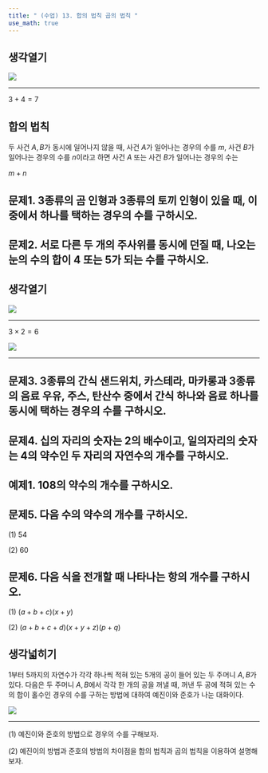 ```yaml
---
title: " (수업) 13. 합의 법칙 곱의 법칙 " 
use_math: true
---
```


## 생각열기

<img src="qanote/4. 수업 ppt 정리/Pasted%20image%2020250510213610.png"/>

---

$3+4=7$

## 합의 법칙

두 사건 $A, B$가 동시에 일어나지 않을 때, 사건 $A$가 일어나는 경우의 수를 $m$, 사건 $B$가 일어나는 경우의 수를 $n$이라고 하면 사건 $A$ 또는 사건 $B$가 일어나는 경우의 수는

$m+n$

## 문제1. 3종류의 곰 인형과 3종류의 토끼 인형이 있을 때, 이 중에서 하나를 택하는 경우의 수를 구하시오. 



## 문제2. 서로 다른 두 개의 주사위를 동시에 던질 때, 나오는 눈의 수의 합이 4 또는 5가 되는 수를 구하시오. 



## 생각열기

<img src="qanote/4. 수업 ppt 정리/Pasted%20image%2020250510214445.png"/>

---

$3\times 2=6$

<img src="qanote/4. 수업 ppt 정리/Pasted%20image%2020250510215404.png"/>

---

## 문제3. 3종류의 간식 샌드위치, 카스테라, 마카롱과 3종류의 음료 우유, 주스, 탄산수 중에서 간식 하나와 음료 하나를 동시에 택하는 경우의 수를 구하시오. 



## 문제4. 십의 자리의 숫자는 2의 배수이고, 일의자리의 숫자는 4의 약수인 두 자리의 자연수의 개수를 구하시오. 



## 예제1. 108의 약수의 개수를 구하시오. 



## 문제5. 다음 수의 약수의 개수를 구하시오. 

(1) 54

(2) 60

## 문제6. 다음 식을 전개할 때 나타나는 항의 개수를 구하시오. 

(1) $(a+b+c)(x+y)$

(2) $(a+b+c+d)(x+y+z)(p+q)$



## 생각넓히기

1부터 5까지의 자연수가 각각 하나씩 적혀 있는 5개의 공이 들어 있는 두 주머니 $A, B$가 있다. 다음은 두 주머니 $A, B$에서 각각 한 개의 공을 꺼낼 때, 꺼낸 두 공에 적혀 있는 수의 합이 홀수인 경우의 수를 구하는 방법에 대하여 예진이와 준호가 나눈 대화이다. 

<img src="qanote/4. 수업 ppt 정리/Pasted%20image%2020250510221922.png"/>

---

(1) 예진이와 준호의 방법으로 경우의 수를 구해보자.

(2) 예진이의 방법과 준호의 방법의 차이점을 합의 법칙과 곱의 법칙을 이용하여 설명해 보자. 

